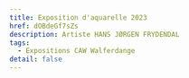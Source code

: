 ```yaml
---
title: Exposition d'aquarelle 2023
href: dOBdeGf7sZs
description: Artiste HANS JØRGEN FRYDENDAL
tags:
  - Expositions CAW Walferdange
detail: false
---
```

